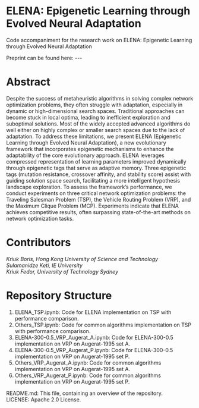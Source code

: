 # ELENA: Epigenetic Learning through Evolved Neural Adaptation
Code accompaniment for the research work on ELENA: Epigenetic Learning through Evolved Neural Adaptation

Preprint can be found here:  --- <br>

# Abstract <br>
Despite the success of metaheuristic algorithms in solving complex network optimization problems, they often struggle with adaptation, especially in dynamic or high-dimensional search spaces. Traditional approaches can become stuck in local optima, leading to inefficient exploration and suboptimal solutions. Most of the widely accepted advanced algorithms do well either on highly complex or smaller search spaces due to the lack of adaptation. To address these limitations, we present ELENA (Epigenetic Learning through Evolved Neural Adaptation), a new evolutionary framework that incorporates epigenetic mechanisms to enhance the adaptability of the core evolutionary approach. ELENA leverages compressed representation of learning parameters improved dynamically through epigenetic tags that serve as adaptive memory. Three epigenetic tags (mutation resistance, crossover affinity, and stability score) assist with guiding solution space search, facilitating a more intelligent hypothesis landscape exploration. To assess the framework’s performance, we conduct experiments on three critical network optimization problems: the Traveling Salesman Problem (TSP), the Vehicle Routing Problem (VRP), and the Maximum Clique Problem (MCP). Experiments indicate that ELENA achieves competitive results, often surpassing state-of-the-art methods on network optimization tasks.

# Contributors <br>
*Kriuk Boris, Hong Kong University of Science and Technology* <br>
*Sulamanidze Keti, IE University* <br>
*Kriuk Fedor, University of Technology Sydney* <br>

# Repository Structure <br>
1. ELENA_TSP.ipynb: Code for ELENA implementation on TSP with performance comparison. <br>
2. Others_TSP.ipynb: Code for common algorithms implementation on TSP with performance comparison. <br>
3. ELENA-300-0.5_VRP_Augerat_A.ipynb: Code for ELENA-300-0.5 implementation on VRP on Augerat-1995 set A. <br>
4. ELENA-300-0.5_VRP_Augerat_P.ipynb: Code for ELENA-300-0.5 implementation on VRP on Augerat-1995 set P. <br>
5. Others_VRP_Augerat_A.ipynb: Code for common algorithms implementation on VRP on Augerat-1995 set A. <br>
6. Others_VRP_Augerat_P.ipynb: Code for common algorithms implementation on VRP on Augerat-1995 set P. <br>

README.md: This file, containing an overview of the repository. <br>
LICENSE: Apache 2.0 License. <br>
